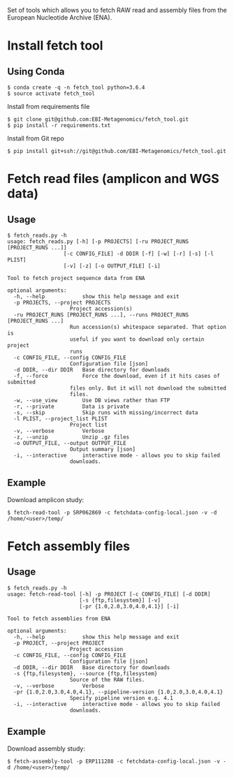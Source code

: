 Set of tools which allows you to fetch RAW read and assembly files from the European Nucleotide Archive (ENA).


Install fetch tool
============================

Using Conda
-----------

    $ conda create -q -n fetch_tool python=3.6.4
    $ source activate fetch_tool

Install from requirements file

    $ git clone git@github.com:EBI-Metagenomics/fetch_tool.git
    $ pip install -r requirements.txt

Install from Git repo

    $ pip install git+ssh://git@github.com/EBI-Metagenomics/fetch_tool.git


Fetch read files (amplicon and WGS data)
=====

Usage
-----


    $ fetch_reads.py -h
    usage: fetch_reads.py [-h] [-p PROJECTS] [-ru PROJECT_RUNS [PROJECT_RUNS ...]]
                      [-c CONFIG_FILE] -d DDIR [-f] [-w] [-r] [-s] [-l PLIST]
                      [-v] [-z] [-o OUTPUT_FILE] [-i]

    Tool to fetch project sequence data from ENA

    optional arguments:
      -h, --help            show this help message and exit
      -p PROJECTS, --project PROJECTS
                        Project accession(s)
      -ru PROJECT_RUNS [PROJECT_RUNS ...], --runs PROJECT_RUNS [PROJECT_RUNS ...]
                        Run accession(s) whitespace separated. That option is
                        useful if you want to download only certain project
                        runs
      -c CONFIG_FILE, --config CONFIG_FILE
                        Configuration file [json]
      -d DDIR, --dir DDIR   Base directory for downloads
      -f, --force           Force the download, even if it hits cases of submitted
                        files only. But it will not download the submitted
                        files.
      -w, --use_view        Use DB views rather than FTP
      -r, --private         Data is private
      -s, --skip            Skip runs with missing/incorrect data
      -l PLIST, --project_list PLIST
                        Project list
      -v, --verbose         Verbose
      -z, --unzip           Unzip .gz files
      -o OUTPUT_FILE, --output OUTPUT_FILE
                        Output summary [json]
      -i, --interactive     interactive mode - allows you to skip failed
                        downloads.


Example
--------

Download amplicon study:

    $ fetch-read-tool -p SRP062869 -c fetchdata-config-local.json -v -d /home/<user>/temp/

Fetch assembly files
=====

Usage
-----


    $ fetch_reads.py -h
    usage: fetch-read-tool [-h] -p PROJECT [-c CONFIG_FILE] [-d DDIR]
                           [-s {ftp,filesystem}] [-v]
                           [-pr {1.0,2.0,3.0,4.0,4.1}] [-i]

    Tool to fetch assemblies from ENA

    optional arguments:
      -h, --help            show this help message and exit
      -p PROJECT, --project PROJECT
                        Project accession
      -c CONFIG_FILE, --config CONFIG_FILE
                        Configuration file [json]
      -d DDIR, --dir DDIR   Base directory for downloads
      -s {ftp,filesystem}, --source {ftp,filesystem}
                        Source of the RAW files.
      -v, --verbose         Verbose
      -pr {1.0,2.0,3.0,4.0,4.1}, --pipeline-version {1.0,2.0,3.0,4.0,4.1}
                        Specify pipeline version e.g. 4.1
      -i, --interactive     interactive mode - allows you to skip failed
                        downloads.

Example
--------

Download assembly study:

    $ fetch-assembly-tool -p ERP111288 -c fetchdata-config-local.json -v -d /home/<user>/temp/